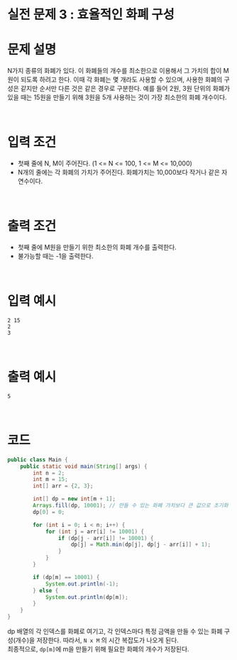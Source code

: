 # 실전 문제 3 : 효율적인 화폐 구성
# 문제 설명
N가지 종류의 화폐가 있다. 이 화폐들의 개수를 최소한으로 이용해서 그 가치의 합이 M원이 되도록 하려고 한다. 
이때 각 화폐는 몇 개라도 사용할 수 있으며, 사용한 화폐의 구성은 같지만 순서만 다른 것은 같은 경우로 구분한다.
예를 들어 2원, 3원 단위의 화폐가 있을 때는 15원을 만들기 위해 3원을 5개 사용하는 것이 가장 최소한의 화폐 개수이다.

<br>

# 입력 조건
- 첫째 줄에  N, M이 주어진다. (1 <= N <= 100, 1 <= M <= 10,000)
- N개의 줄에는 각 화폐의 가치가 주어진다. 화폐가치는 10,000보다 작거나 같은 자연수이다.


<br>

# 출력 조건
- 첫째 줄에 M원을 만들기 위한 최소한의 화폐 개수를 출력한다.
- 불가능할 때는 -1을 출력한다.

<br>

# 입력 예시

```
2 15
2
3
```

<br>

# 출력 예시

```
5
```

<br>

# 코드

```java
public class Main {
    public static void main(String[] args) {
        int n = 2;
        int m = 15;
        int[] arr = {2, 3};

        int[] dp = new int[m + 1];
        Arrays.fill(dp, 10001); // 만들 수 있는 화폐 가치보다 큰 값으로 초기화
        dp[0] = 0;

        for (int i = 0; i < n; i++) {
            for (int j = arr[i] != 10001) {
                if (dp[j - arr[i]] != 10001) {
                    dp[j] = Math.min(dp[j], dp[j - arr[i]] + 1);
                }
            }
        }

        if (dp[m] == 10001) {
            System.out.println(-1);
        } else {
            System.out.println(dp[m]);
        }
    }
}
```
dp 배열의 각 인덱스를 화폐로 여기고, 각 인덱스마다 특정 금액을 만들 수 있는 화폐 구성(개수)을 저장한다. 따라서, `N x M` 의 시간 복잡도가 나오게 된다.  
최종적으로, `dp[m]`에 m을 만들기 위해 필요한 화폐의 개수가 저장된다.